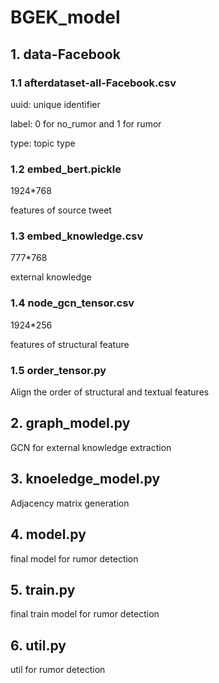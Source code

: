 # BGEK_model
## 1. data-Facebook

### 1.1 afterdataset-all-Facebook.csv

uuid: unique identifier

label: 0 for no_rumor and 1 for rumor

type: topic type

### 1.2 embed_bert.pickle

1924*768

features of source tweet

### 1.3 embed_knowledge.csv

777*768

external knowledge

### 1.4 node_gcn_tensor.csv

1924*256

features of structural feature

### 1.5 order_tensor.py

Align the order of structural and textual features

## 2. graph_model.py

GCN for external knowledge extraction

## 3. knoeledge_model.py

Adjacency matrix generation

## 4. model.py

final model for rumor detection

## 5. train.py

final train model for rumor detection

## 6. util.py

util for rumor detection 
